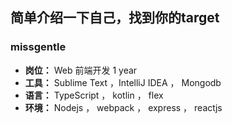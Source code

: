 ## 简单介绍一下自己，找到你的target

### missgentle

- **岗位：** Web 前端开发  1 year
- **工具：** Sublime Text ，IntelliJ IDEA ， Mongodb
- **语言：** TypeScript ， kotlin ， flex 
- **环境：** Nodejs ， webpack ， express ， reactjs
